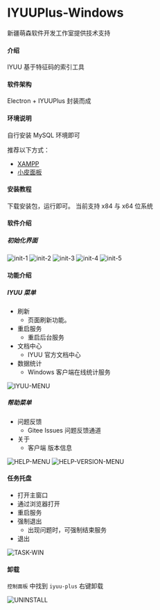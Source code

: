 # IYUUPlus-Windows

新疆萌森软件开发工作室提供技术支持

#### 介绍
IYUU 基于特征码的索引工具

#### 软件架构
Electron + IYUUPlus 封装而成

#### 环境说明
自行安装 MySQL 环境即可

推荐以下方式：

+ [XAMPP](https://sourceforge.net/projects/xampp/files/XAMPP%20Windows/8.2.12/xampp-windows-x64-8.2.12-0-VS16-installer.exe)
+ [小皮面板](http://public.xp.cn/upgrades/phpStudy_64.zip)


#### 安装教程

下载安装包，运行即可。
当前支持 x84 与 x64 位系统

#### 软件介绍
##### 初始化界面
![init-1](imgs/init-1.png)
![init-2](imgs/init-2.png)
![init-3](imgs/init-3.png)
![init-4](imgs/init-4.png)
![init-5](imgs/init-5.png)

#### 功能介绍
##### IYUU 菜单
- 刷新
    - 页面刷新功能。
- 重启服务
    - 重启后台服务
- 文档中心
    - IYUU 官方文档中心
- 数据统计
    - Windows 客户端在线统计服务

![IYUU-MENU](imgs/IYUU-MENU.png)

##### 帮助菜单
- 问题反馈
    - Gitee Issues 问题反馈通道
- 关于
    - 客户端 版本信息

![HELP-MENU](imgs/HELP-MENU.png)
![HELP-VERSION-MENU](imgs/HELP-VERSION-MENU.png)

#### 任务托盘
+ 打开主窗口
+ 通过浏览器打开
+ 重启服务
+ 强制退出
    - 出现问题时，可强制结束服务
+ 退出

![TASK-WIN](imgs/TASK-WIN.png)

#### 卸载

`控制面板` 中找到 `iyuu-plus` 右键卸载

![UNINSTALL](imgs/UNINSTALL.png)